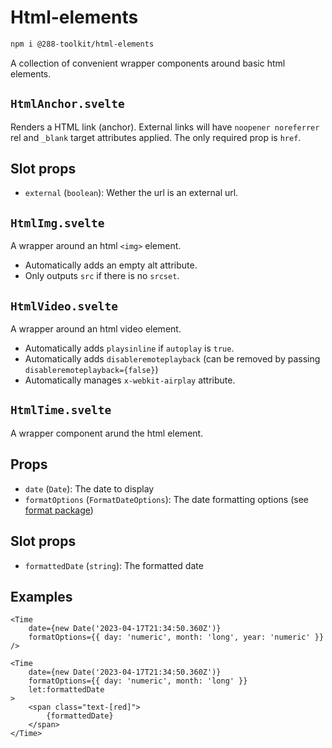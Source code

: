 # Html-elements

```sh
npm i @288-toolkit/html-elements
```

A collection of convenient wrapper components around basic html elements.

## `HtmlAnchor.svelte`

Renders a HTML link (anchor). External links will have `noopener noreferrer` rel and `_blank` target
attributes applied. The only required prop is `href`.

## Slot props

-   `external` (`boolean`): Wether the url is an external url.

## `HtmlImg.svelte`

A wrapper around an html `<img>` element.

-   Automatically adds an empty alt attribute.
-   Only outputs `src` if there is no `srcset`.

## `HtmlVideo.svelte`

A wrapper around an html video element.

-   Automatically adds `playsinline` if `autoplay` is `true`.
-   Automatically adds `disableremoteplayback` (can be removed by passing
    `disableremoteplayback={false}`)
-   Automatically manages `x-webkit-airplay` attribute.

## `HtmlTime.svelte`

A wrapper component arund the <time> html element.

## Props

-   `date` (`Date`): The date to display
-   `formatOptions` (`FormatDateOptions`): The date formatting options (see
    [format package](../format/README.md))

## Slot props

-   `formattedDate` (`string`): The formatted date

## Examples

```svelte
<Time
	date={new Date('2023-04-17T21:34:50.360Z')}
	formatOptions={{ day: 'numeric', month: 'long', year: 'numeric' }}
/>
```

```svelte
<Time
	date={new Date('2023-04-17T21:34:50.360Z')}
	formatOptions={{ day: 'numeric', month: 'long' }}
	let:formattedDate
>
	<span class="text-[red]">
		{formattedDate}
	</span>
</Time>
```
